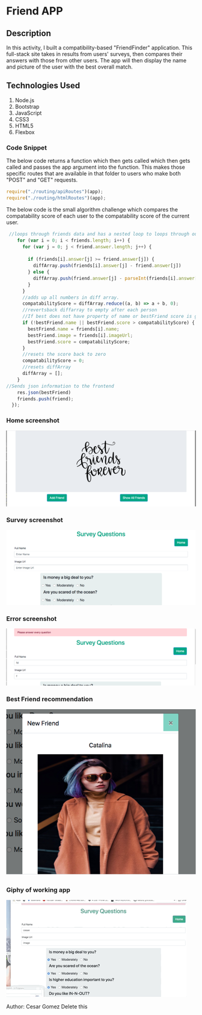 # Friend APP

## Description
In this activity, I built a compatibility-based "FriendFinder" application. This full-stack site takes in results from users' surveys, then compares their answers with those from other users. The app will then display the name and picture of the user with the best overall match. 

## Technologies Used
1. Node.js
2. Bootstrap
3. JavaScript
4. CSS3
5. HTML5
6. Flexbox

### Code Snippet

The below code returns a function which then gets called which then gets called and passes the app 
argument into the function. This makes those specific routes that are available in that folder to users
who make both "POST" and "GET" requests. 

```javascript
require("./routing/apiRoutes")(app);
require("./routing/htmlRoutes")(app);
```

The below code is the small algorithm challenge which compares the compatability score 
of each user to the compatability score of the current user. 

```javascript
 //loops through friends data and has a nested loop to loops through our current friend 
    for (var i = 0; i < friends.length; i++) {
      for (var j = 0; j < friend.answer.length; j++) {

        if (friends[i].answer[j] >= friend.answer[j]) {
          diffArray.push(friends[i].answer[j] - friend.answer[j])
        } else {
          diffArray.push(friend.answer[j] - parseInt(friends[i].answer[j]))
        }
      }
      //adds up all numbers in diff array.
      compatabilityScore = diffArray.reduce((a, b) => a + b, 0);
      //revertsback diffarray to empty after each person
      //If best does not have property of name or bestFriend score is greater then current score
      if (!bestFriend.name || bestFriend.score > compatabilityScore) {
        bestFriend.name = friends[i].name;
        bestFriend.image = friends[i].imageUrl;
        bestFriend.score = compatabilityScore;
      }
      //resets the score back to zero
      compatabilityScore = 0;
      //resets diffArray
      diffArray = [];
    }
//Sends json information to the frontend
    res.json(bestFriend)
    friends.push(friend);
  });
```

### Home screenshot
![Home Pic](/public/images/home-screen.png)

### Survey screenshot
![Survey Pic](/public/images/survey-screen.png)

### Error screenshot
![error Pic](/public/images/error-message.png)

### Best Friend recommendation
![sucess Pic](/public/images/sucess.png)

### Giphy of working app
![site giphy](/public/images/friend-giphy.gif)

Author: Cesar Gomez
Delete this
